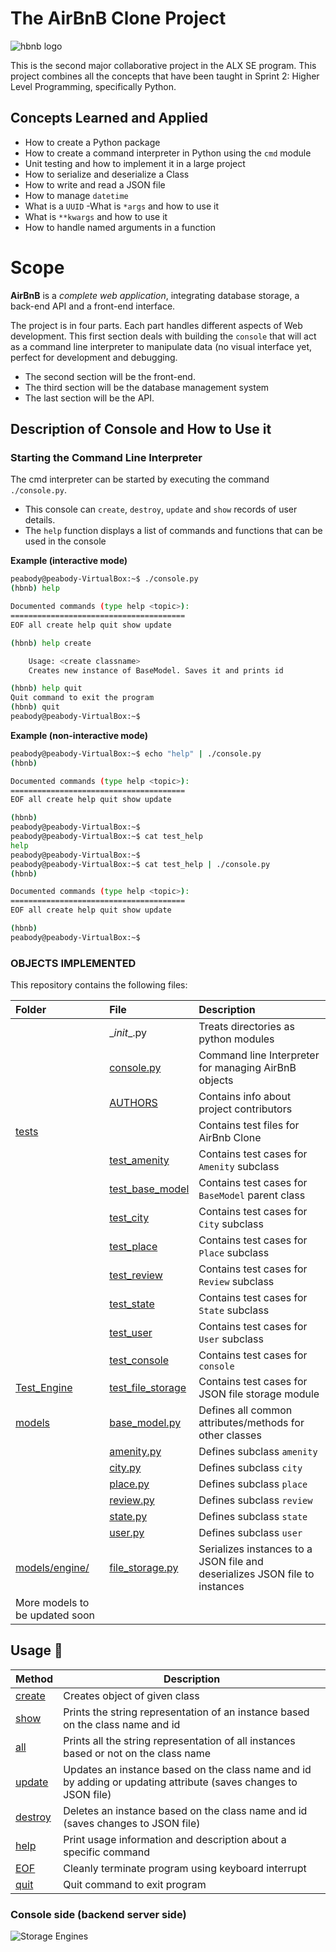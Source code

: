 # The AirBnB Clone Project

![hbnb logo](https://user-images.githubusercontent.com/88311316/151070609-19608294-829e-408b-b2b3-5d1f2873f1e3.png)


This is the second major collaborative project in the ALX SE program. This project combines all the concepts that have been taught in Sprint 2: Higher Level Programming, specifically Python.


## Concepts Learned and Applied

- How to create a Python package
- How to create a command interpreter in Python using the `cmd` module
- Unit testing and how to implement it in a large project
- How to serialize and deserialize a Class
- How to write and read a JSON file
- How to manage `datetime`
- What is a `UUID`
-What is `*args` and how to use it
- What is `**kwargs` and how to use it
- How to handle named arguments in a function


# Scope

**AirBnB** is a *complete web application*, integrating database storage, a back-end API and a front-end interface.

The project is in four parts. Each part handles different aspects of Web development.
This first section deals with building the `console` that will act as a command line interpreter to manipulate data (no visual interface yet, perfect for development and debugging.

- The second section will be the front-end.
- The third section will be the database management system
- The last section will be the API.

## Description of Console and How to Use it

### Starting the Command Line Interpreter

The cmd interpreter can be started by executing the command `./console.py`.
- This console can `create`, `destroy`, `update` and `show` records of user details.
- The `help` function displays a list of commands and functions that can be used in the console

**Example (interactive mode)**
```bash
peabody@peabody-VirtualBox:~$ ./console.py
(hbnb) help

Documented commands (type help <topic>):
=======================================
EOF all create help quit show update

(hbnb) help create

	Usage: <create classname>
	Creates new instance of BaseModel. Saves it and prints id

(hbnb) help quit
Quit command to exit the program
(hbnb) quit
peabody@peabody-VirtualBox:~$
```

**Example (non-interactive mode)**
```bash
peabody@peabody-VirtualBox:~$ echo "help" | ./console.py
(hbnb)

Documented commands (type help <topic>):
=======================================
EOF all create help quit show update

(hbnb)
peabody@peabody-VirtualBox:~$
peabody@peabody-VirtualBox:~$ cat test_help
help
peabody@peabody-VirtualBox:~$
peabody@peabody-VirtualBox:~$ cat test_help | ./console.py
(hbnb)

Documented commands (type help <topic>):
=======================================
EOF all create help quit show update

(hbnb)
peabody@peabody-VirtualBox:~$
```


### OBJECTS IMPLEMENTED
This repository contains the following files:

| **Folder** | **File** | **Description** |
| :--- | :--- | :--- |
| | \__init__.py | Treats directories as python modules |
| | [console.py](./console.py)  | Command line Interpreter for managing AirBnB objects |
| | [AUTHORS](./AUTHORS) | Contains info about project contributors |
| [tests](./tests/test_models) |  | Contains test files for AirBnb Clone |
| | [test_amenity](./tests/test_models/test_amenity.py) | Contains test cases for `Amenity` subclass |
| | [test_base_model](./tests/test_models/test_base_model) | Contains test cases for `BaseModel` parent class |
| | [test_city](./tests/test_models/test_city) | Contains test cases for `City` subclass |
| | [test_place](./tests/test_models/test_place) | Contains test cases for `Place` subclass |
| | [test_review](./tests/test_models/test_review) | Contains test cases for `Review` subclass |
| | [test_state](./tests/test_models/test_state) | Contains test cases for `State` subclass |
| | [test_user](./tests/test_models/test_user) | Contains test cases for `User` subclass |
| | [test_console](./tests/test_models/test_console.py) | Contains test cases for `console` |
| [Test_Engine](./tests/test_models/test_engine/) | [test_file_storage](./tests/test_models/test_engine/test_file_storage.py) | Contains test cases for JSON file storage module |
| [models](./models) | [base_model.py](./models/base_model.py) | Defines all common attributes/methods for other classes |
|  | [amenity.py](./models/amenity.py) | Defines subclass `amenity` |
|  | [city.py](./models/city.py) | Defines subclass `city` |
|  | [place.py](./models/place.py) | Defines subclass `place` |
|  | [review.py](./models/review.py) | Defines subclass `review` |
|  | [state.py](./models/state.py) | Defines subclass `state` |
|  | [user.py](./models/user.py) | Defines subclass `user` |
| [models/engine/](./models/engine) | [file_storage.py](./models/engine/file_storage.py) | Serializes instances to a JSON file and deserializes JSON file to instances |
| More models to be updated soon |

## Usage :wrench:
|  **Method**  |  **Description**  |
| ------------ | ----------------- |
| [create](./console.py) | Creates object of given class |
| [show](./console.py)   | Prints the string representation of an instance based on the class name and id |
| [all](./console.py)    | Prints all the string representation of all instances based or not on the class name |
| [update](./console.py) | Updates an instance based on the class name and id by adding or updating attribute (saves changes to JSON file) |
| [destroy](./console.py) | Deletes an instance based on the class name and id (saves changes to JSON file) |
| [help](./console.py) | Print usage information and description about a specific command |
| [EOF](./console.py) | Cleanly terminate program using keyboard interrupt |
| [quit](./console.py) | Quit command to exit program |


### Console side (backend server side)
![Storage Engines](https://imgs.search.brave.com/b1DFPRHyUwm2FEudVI2LIE7brnCaQ2KLGPdVQ7cEoyM/rs:fit:1200:669:1/g:ce/aHR0cHM6Ly91c2Vy/LWltYWdlcy5naXRo/dWJ1c2VyY29udGVu/dC5jb20vOTM3NzI3/NzUvMTgzMDMwMjAy/LTdmZTk4Y2VhLTIw/YTUtNGRhNi05MDIz/LTAxODc1MmJkYzQw/NS5wbmc)

